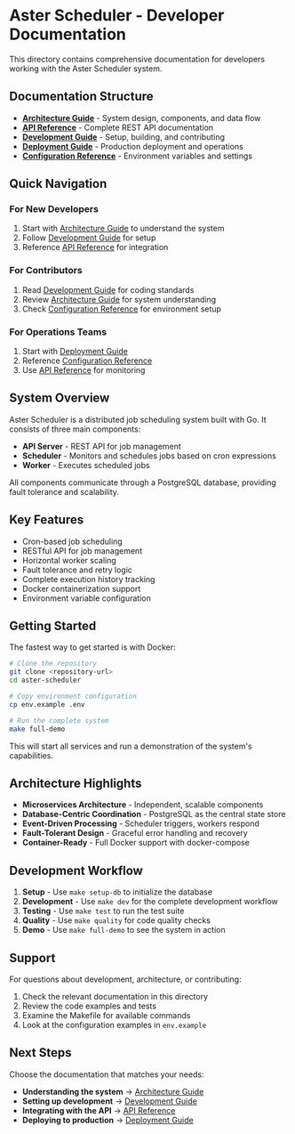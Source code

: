 # Aster Scheduler - Developer Documentation

This directory contains comprehensive documentation for developers working with the Aster Scheduler system.

## Documentation Structure

- **[Architecture Guide](architecture.md)** - System design, components, and data flow
- **[API Reference](api-reference.md)** - Complete REST API documentation
- **[Development Guide](development.md)** - Setup, building, and contributing
- **[Deployment Guide](deployment.md)** - Production deployment and operations
- **[Configuration Reference](configuration.md)** - Environment variables and settings

## Quick Navigation

### For New Developers

1. Start with [Architecture Guide](architecture.md) to understand the system
2. Follow [Development Guide](development.md) for setup
3. Reference [API Reference](api-reference.md) for integration

### For Contributors

1. Read [Development Guide](development.md) for coding standards
2. Review [Architecture Guide](architecture.md) for system understanding
3. Check [Configuration Reference](configuration.md) for environment setup

### For Operations Teams

1. Start with [Deployment Guide](deployment.md)
2. Reference [Configuration Reference](configuration.md)
3. Use [API Reference](api-reference.md) for monitoring

## System Overview

Aster Scheduler is a distributed job scheduling system built with Go. It consists of three main components:

- **API Server** - REST API for job management
- **Scheduler** - Monitors and schedules jobs based on cron expressions
- **Worker** - Executes scheduled jobs

All components communicate through a PostgreSQL database, providing fault tolerance and scalability.

## Key Features

- Cron-based job scheduling
- RESTful API for job management
- Horizontal worker scaling
- Fault tolerance and retry logic
- Complete execution history tracking
- Docker containerization support
- Environment variable configuration

## Getting Started

The fastest way to get started is with Docker:

```bash
# Clone the repository
git clone <repository-url>
cd aster-scheduler

# Copy environment configuration
cp env.example .env

# Run the complete system
make full-demo
```

This will start all services and run a demonstration of the system's capabilities.

## Architecture Highlights

- **Microservices Architecture** - Independent, scalable components
- **Database-Centric Coordination** - PostgreSQL as the central state store
- **Event-Driven Processing** - Scheduler triggers, workers respond
- **Fault-Tolerant Design** - Graceful error handling and recovery
- **Container-Ready** - Full Docker support with docker-compose

## Development Workflow

1. **Setup** - Use `make setup-db` to initialize the database
2. **Development** - Use `make dev` for the complete development workflow
3. **Testing** - Use `make test` to run the test suite
4. **Quality** - Use `make quality` for code quality checks
5. **Demo** - Use `make full-demo` to see the system in action

## Support

For questions about development, architecture, or contributing:

1. Check the relevant documentation in this directory
2. Review the code examples and tests
3. Examine the Makefile for available commands
4. Look at the configuration examples in `env.example`

## Next Steps

Choose the documentation that matches your needs:

- **Understanding the system** → [Architecture Guide](architecture.md)
- **Setting up development** → [Development Guide](development.md)
- **Integrating with the API** → [API Reference](api-reference.md)
- **Deploying to production** → [Deployment Guide](deployment.md)
